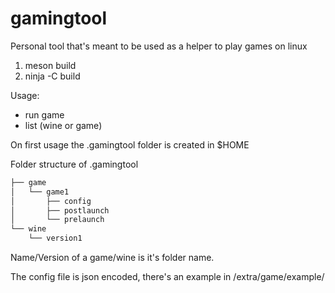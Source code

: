 # gamingtool
Personal tool that's meant to be used as a helper to play games on linux

1. meson build
2. ninja -C build

Usage:
- run game
- list (wine or game)

On first usage the .gamingtool folder is created in $HOME
  
Folder structure of .gamingtool
```bash
├── game
│   └── game1
│       ├── config
│       ├── postlaunch
│       └── prelaunch
└── wine
    └── version1
```

Name/Version of a game/wine is it's folder name.

The config file is json encoded, there's an example in /extra/game/example/
